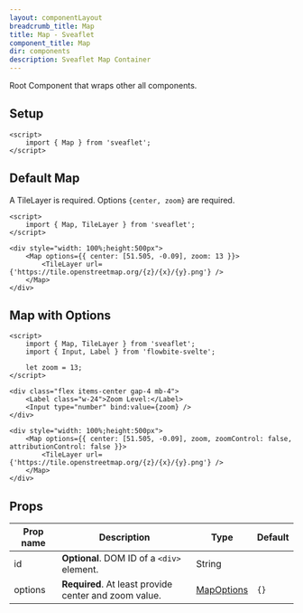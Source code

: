 ```yaml
---
layout: componentLayout
breadcrumb_title: Map
title: Map - Sveaflet
component_title: Map
dir: components
description: Sveaflet Map Container
---
```


Root Component that wraps other all components.

## Setup

```svelte example csr hideOutput
<script>
	import { Map } from 'sveaflet';
</script>
```

## Default Map

A TileLayer is required. Options `{center, zoom}` are required.

```svelte example csr
<script>
	import { Map, TileLayer } from 'sveaflet';
</script>

<div style="width: 100%;height:500px">
	<Map options={{ center: [51.505, -0.09], zoom: 13 }}>
		<TileLayer url={'https://tile.openstreetmap.org/{z}/{x}/{y}.png'} />
	</Map>
</div>
```

## Map with Options

```svelte example csr
<script>
	import { Map, TileLayer } from 'sveaflet';
	import { Input, Label } from 'flowbite-svelte';

	let zoom = 13;
</script>

<div class="flex items-center gap-4 mb-4">
	<Label class="w-24">Zoom Level:</Label>
	<Input type="number" bind:value={zoom} />
</div>

<div style="width: 100%;height:500px">
	<Map options={{ center: [51.505, -0.09], zoom, zoomControl: false, attributionControl: false }}>
		<TileLayer url={'https://tile.openstreetmap.org/{z}/{x}/{y}.png'} />
	</Map>
</div>
```

## Props

| Prop name | Description                                           | Type                                                          | Default |
| --------- | ----------------------------------------------------- | ------------------------------------------------------------- | ------- |
| id        | **Optional**. DOM ID of a `<div>` element.            | String                                                        |         |
| options   | **Required**. At least provide center and zoom value. | [MapOptions](https://leafletjs.com/reference.html#map-option) | `{}`    |
